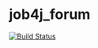 # job4j_forum

[![Build Status](https://app.travis-ci.com/kalenikov/job4j_forum.svg?branch=main)](https://app.travis-ci.com/kalenikov/job4j_forum)
